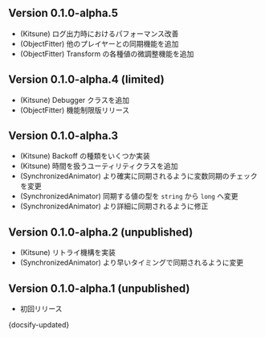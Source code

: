 ## Version 0.1.0-alpha.5

- (Kitsune) ログ出力時におけるパフォーマンス改善
- (ObjectFitter) 他のプレイヤーとの同期機能を追加
- (ObjectFitter) Transform の各種値の微調整機能を追加

## Version 0.1.0-alpha.4 (limited)

- (Kitsune) Debugger クラスを追加
- (ObjectFitter) 機能制限版リリース

## Version 0.1.0-alpha.3

- (Kitsune) Backoff の種類をいくつか実装
- (Kitsune) 時間を扱うユーティリティクラスを追加
- (SynchronizedAnimator) より確実に同期されるように変数同期のチェックを変更
- (SynchronizedAnimator) 同期する値の型を `string` から `long` へ変更
- (SynchronizedAnimator) より詳細に同期されるように修正

## Version 0.1.0-alpha.2 (unpublished)

- (Kitsune) リトライ機構を実装
- (SynchronizedAnimator) より早いタイミングで同期されるように変更

## Version 0.1.0-alpha.1 (unpublished)

- 初回リリース

{docsify-updated}
